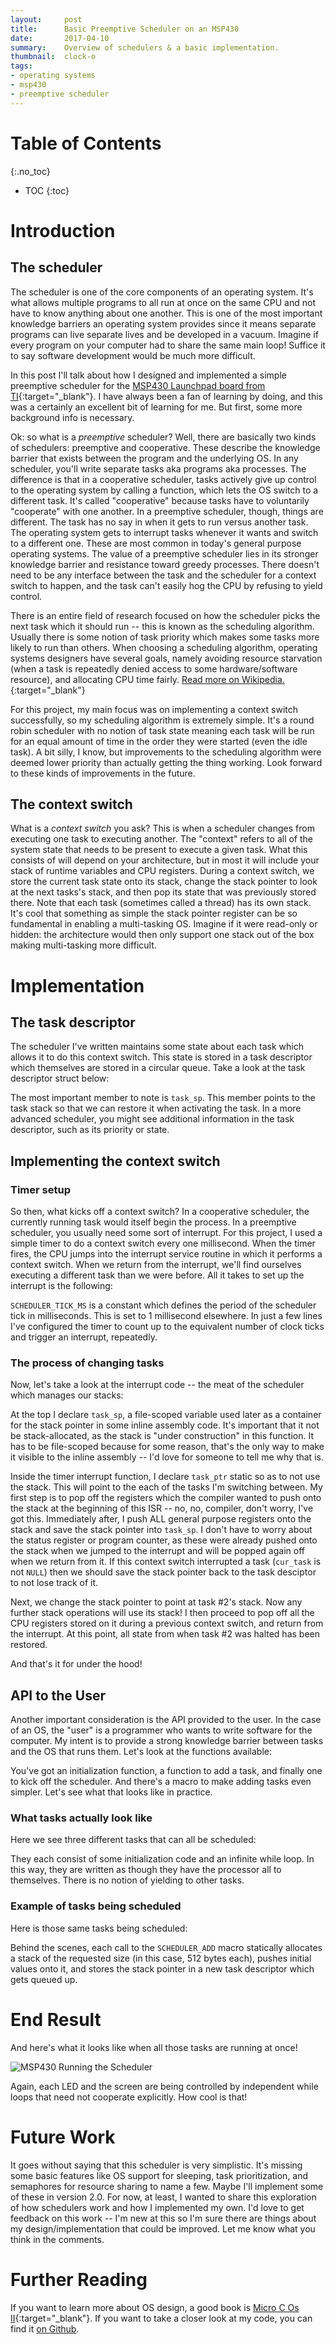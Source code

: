 ```yaml
---
layout:     post
title:      Basic Preemptive Scheduler on an MSP430
date:       2017-04-10
summary:    Overview of schedulers & a basic implementation.
thumbnail:  clock-o
tags:
- operating systems
- msp430
- preemptive scheduler
---
```


# Table of Contents
{:.no_toc}

* TOC
{:toc}

# Introduction

## The scheduler

The scheduler is one of the core components of an operating system. It's what allows multiple programs to all run at once on the same CPU and not have to know anything about one another. This is one of the most important knowledge barriers an operating system provides since it means separate programs can live separate lives and be developed in a vacuum. Imagine if every program on your computer had to share the same main loop! Suffice it to say software development would be much more difficult.

In this post I'll talk about how I designed and implemented a simple preemptive scheduler for the [MSP430 Launchpad board from TI](http://www.ti.com/tool/msp-exp430fr4133){:target="_blank"}. I have always been a fan of learning by doing, and this was a certainly an excellent bit of learning for me. But first, some more background info is necessary.

Ok: so what is a *preemptive* scheduler? Well, there are basically two kinds of schedulers: preemptive and cooperative. These describe the knowledge barrier that exists between the program and the underlying OS. In any scheduler, you'll write separate tasks aka programs aka processes. The difference is that in a cooperative scheduler, tasks actively give up control to the operating system by calling a function, which lets the OS switch to a different task. It's called "cooperative" because tasks have to voluntarily "cooperate" with one another. In a preemptive scheduler, though, things are different. The task has no say in when it gets to run versus another task. The operating system gets to interrupt tasks whenever it wants and switch to a different one. These are most common in today's general purpose operating systems. The value of a preemptive scheduler lies in its stronger knowledge barrier and resistance toward greedy processes. There doesn't need to be any interface between the task and the scheduler for a context switch to happen, and the task can't easily hog the CPU by refusing to yield control.

There is an entire field of research focused on how the scheduler picks the next task which it should run -- this is known as the scheduling algorithm. Usually there is some notion of task priority which makes some tasks more likely to run than others. When choosing a scheduling algorithm, operating systems designers have several goals, namely avoiding resource starvation (when a task is repeatedly denied access to some hardware/software resource), and allocating CPU time fairly. [Read more on Wikipedia.](https://en.wikipedia.org/wiki/Scheduling_(computing)#Scheduling_disciplines){:target="_blank"}

For this project, my main focus was on implementing a context switch successfully, so my scheduling algorithm is extremely simple. It's a round robin scheduler with no notion of task state meaning each task will be run for an equal amount of time in the order they were started (even the idle task). A bit silly, I know, but improvements to the scheduling algorithm were deemed lower priority than actually getting the thing working. Look forward to these kinds of improvements in the future.

## The context switch

What is a *context switch* you ask? This is when a scheduler changes from executing one task to executing another. The "context" refers to all of the system state that needs to be present to execute a given task. What this consists of will depend on your architecture, but in most it will include your stack of runtime variables and CPU registers. During a context switch, we store the current task state onto its stack, change the stack pointer to look at the next tasks's stack, and then pop its state that was previously stored there. Note that each task (sometimes called a thread) has its own stack. It's cool that something as simple the stack pointer register can be so fundamental in enabling a multi-tasking OS. Imagine if it were read-only or hidden: the architecture would then only support one stack out of the box making multi-tasking more difficult.

# Implementation

## The task descriptor

The scheduler I've written maintains some state about each task which allows it to do this context switch. This state is stored in a task descriptor which themselves are stored in a circular queue. Take a look at the task descriptor struct below:

<script src="http://gist-it.appspot.com/http://github.com/rjw245/rileyOS/blob/1.0.3/scheduler.h?slice=15:20&footer=minimal"></script>

The most important member to note is `task_sp`. This member points to the task stack so that we can restore it when activating the task. In a more advanced scheduler, you might see additional information in the task descriptor, such as its priority or state.

## Implementing the context switch

### Timer setup

So then, what kicks off a context switch? In a cooperative scheduler, the currently running task would itself begin the process. In a preemptive scheduler, you usually need some sort of interrupt. For this project, I used a simple timer to do a context switch every one millisecond. When the timer fires, the CPU jumps into the interrupt service routine in which it performs a context switch. When we return from the interrupt, we'll find ourselves executing a different task than we were before. All it takes to set up the interrupt is the following:

<script src="http://gist-it.appspot.com/http://github.com/rjw245/rileyOS/blob/1.0.3/scheduler.c?slice=95:109&footer=minimal"></script>

`SCHEDULER_TICK_MS` is a constant which defines the period of the scheduler tick in milliseconds. This is set to 1 millisecond elsewhere. In just a few lines I've configured the timer to count up to the equivalent number of clock ticks and trigger an interrupt, repeatedly.

### The process of changing tasks

Now, let's take a look at the interrupt code -- the meat of the scheduler which manages our stacks:

<script src="http://gist-it.appspot.com/http://github.com/rjw245/rileyOS/blob/1.0.3/scheduler.c?slice=111:144&footer=minimal"></script>

At the top I declare `task_sp`, a file-scoped variable used later as a container for the stack pointer in some inline assembly code. It's important that it not be stack-allocated, as the stack is "under construction" in this function. It has to be file-scoped because for some reason, that's the only way to make it visible to the inline assembly -- I'd love for someone to tell me why that is.

Inside the timer interrupt function, I declare `task_ptr` static so as to not use the stack. This will point to the each of the tasks I'm switching between. My first step is to pop off the registers which the compiler wanted to push onto the stack at the beginning of this ISR -- no, no, compiler, don't worry, I've got this. Immediately after, I push ALL general purpose registers onto the stack and save the stack pointer into `task_sp`. I don't have to worry about the status register or program counter, as these were already pushed onto the stack when we jumped to the interrupt and will be popped again off when we return from it. If this context switch interrupted a task (`cur_task` is not `NULL`) then we should save the stack pointer back to the task desciptor to not lose track of it.

Next, we change the stack pointer to point at task #2's stack. Now any further stack operations will use its stack! I then proceed to pop off all the CPU registers stored on it during a previous context switch, and return from the interrupt. At this point, all state from when task #2 was halted has been restored.

And that's it for under the hood!

## API to the User

Another important consideration is the API provided to the user. In the case of an OS, the "user" is a programmer who wants to write software for the computer. My intent is to provide a strong knowledge barrier between tasks and the OS that runs them. Let's look at the functions available:

<script src="http://gist-it.appspot.com/http://github.com/rjw245/rileyOS/blob/1.0.3/scheduler.h?slice=22:46&footer=minimal"></script>

You've got an initialization function, a function to add a task, and finally one to kick off the scheduler. And there's a macro to make adding tasks even simpler. Let's see what that looks like in practice.

### What tasks actually look like

Here we see three different tasks that can all be scheduled:

<script src="http://gist-it.appspot.com/http://github.com/rjw245/rileyOS/blob/1.0.3/main.c?slice=28:49&footer=minimal"></script>

They each consist of some initialization code and an infinite while loop. In this way, they are written as though they have the processor all to themselves. There is no notion of yielding to other tasks.

### Example of tasks being scheduled

Here is those same tasks being scheduled:

<script src="http://gist-it.appspot.com/http://github.com/rjw245/rileyOS/blob/1.0.3/main.c?slice=19:28&footer=minimal"></script>

Behind the scenes, each call to the `SCHEDULER_ADD` macro statically allocates a stack of the requested size (in this case, 512 bytes each), pushes initial values onto it, and stores the stack pointer in a new task descriptor which gets queued up.

# End Result

And here's what it looks like when all those tasks are running at once!

![MSP430 Running the Scheduler](/assets/img/scheduler/msp430-running.gif)

Again, each LED and the screen are being controlled by independent while loops that need not cooperate explicitly. How cool is that!

# Future Work

It goes without saying that this scheduler is very simplistic. It's missing some basic features like OS support for sleeping, task prioritization, and semaphores for resource sharing to name a few. Maybe I'll implement some of these in version 2.0. For now, at least, I wanted to share this exploration of how schedulers work and how I implemented my own. I'd love to get feedback on this work -- I'm new at this so I'm sure there are things about my design/implementation that could be improved. Let me know what you think in the comments.

# Further Reading

If you want to learn more about OS design, a good book is [Micro C Os II](https://www.amazon.com/MicroC-OS-II-Kernel-CD-ROM/dp/1578201039){:target="_blank"}. If you want to take a closer look at my code, you can find it [on Github](https://github.com/rjw245/rileyOS/).

